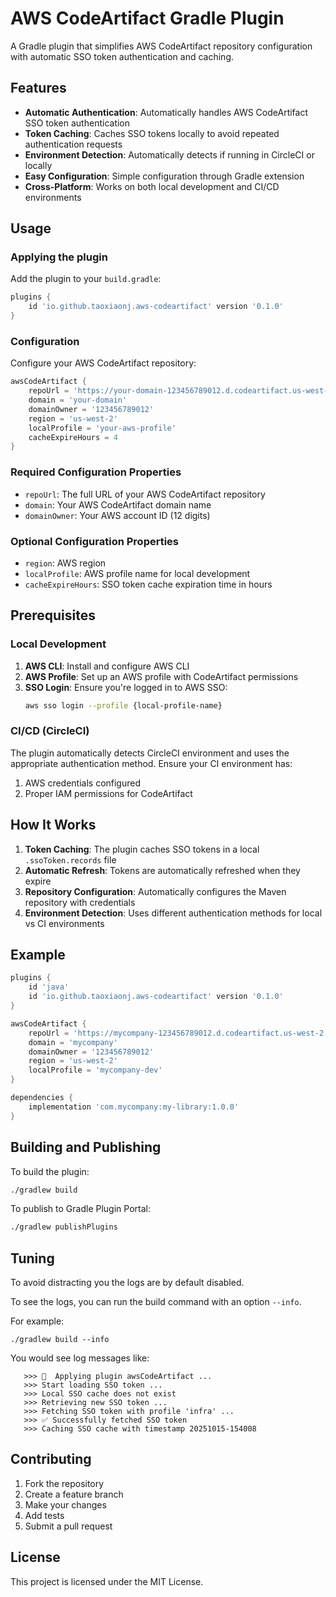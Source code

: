 # AWS CodeArtifact Gradle Plugin

A Gradle plugin that simplifies AWS CodeArtifact repository configuration with automatic SSO token authentication and caching.

## Features

- **Automatic Authentication**: Automatically handles AWS CodeArtifact SSO token authentication
- **Token Caching**: Caches SSO tokens locally to avoid repeated authentication requests
- **Environment Detection**: Automatically detects if running in CircleCI or locally
- **Easy Configuration**: Simple configuration through Gradle extension
- **Cross-Platform**: Works on both local development and CI/CD environments

## Usage

### Applying the plugin

Add the plugin to your `build.gradle`:

```gradle
plugins {
    id 'io.github.taoxiaonj.aws-codeartifact' version '0.1.0'
}
```

### Configuration

Configure your AWS CodeArtifact repository:

```gradle
awsCodeArtifact {
    repoUrl = 'https://your-domain-123456789012.d.codeartifact.us-west-2.amazonaws.com/maven/your-repo/'
    domain = 'your-domain'
    domainOwner = '123456789012'
    region = 'us-west-2'
    localProfile = 'your-aws-profile'
    cacheExpireHours = 4
}
```

### Required Configuration Properties

- `repoUrl`: The full URL of your AWS CodeArtifact repository
- `domain`: Your AWS CodeArtifact domain name
- `domainOwner`: Your AWS account ID (12 digits)

### Optional Configuration Properties

- `region`: AWS region
- `localProfile`: AWS profile name for local development
- `cacheExpireHours`: SSO token cache expiration time in hours

## Prerequisites

### Local Development

1. **AWS CLI**: Install and configure AWS CLI
2. **AWS Profile**: Set up an AWS profile with CodeArtifact permissions
3. **SSO Login**: Ensure you're logged in to AWS SSO:
   ```bash
   aws sso login --profile {local-profile-name}
   ```

### CI/CD (CircleCI)

The plugin automatically detects CircleCI environment and uses the appropriate authentication method. Ensure your CI environment has:

1. AWS credentials configured
2. Proper IAM permissions for CodeArtifact

## How It Works

1. **Token Caching**: The plugin caches SSO tokens in a local `.ssoToken.records` file
2. **Automatic Refresh**: Tokens are automatically refreshed when they expire
3. **Repository Configuration**: Automatically configures the Maven repository with credentials
4. **Environment Detection**: Uses different authentication methods for local vs CI environments

## Example

```gradle
plugins {
    id 'java'
    id 'io.github.taoxiaonj.aws-codeartifact' version '0.1.0'
}

awsCodeArtifact {
    repoUrl = 'https://mycompany-123456789012.d.codeartifact.us-west-2.amazonaws.com/maven/maven-central/'
    domain = 'mycompany'
    domainOwner = '123456789012'
    region = 'us-west-2'
    localProfile = 'mycompany-dev'
}

dependencies {
    implementation 'com.mycompany:my-library:1.0.0'
}
```

## Building and Publishing

To build the plugin:

```bash
./gradlew build
```

To publish to Gradle Plugin Portal:

```bash
./gradlew publishPlugins
```

## Tuning

To avoid distracting you the logs are by default disabled. 

To see the logs, you can run the build command with an option `--info`.

For example: 

```shell
./gradlew build --info
```

You would see log messages like:

```aiignore
   >>> 🚀  Applying plugin awsCodeArtifact ...
   >>> Start loading SSO token ...
   >>> Local SSO cache does not exist
   >>> Retrieving new SSO token ...
   >>> Fetching SSO token with profile 'infra' ...
   >>> ✅ Successfully fetched SSO token
   >>> Caching SSO cache with timestamp 20251015-154008
```


## Contributing

1. Fork the repository
2. Create a feature branch
3. Make your changes
4. Add tests
5. Submit a pull request

## License

This project is licensed under the MIT License.
